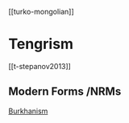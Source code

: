 [[turko-mongolian]]
# Tengrism
[[t-stepanov2013]]


## Modern Forms /NRMs
[Burkhanism](https://en.wikipedia.org/wiki/Burkhanism)